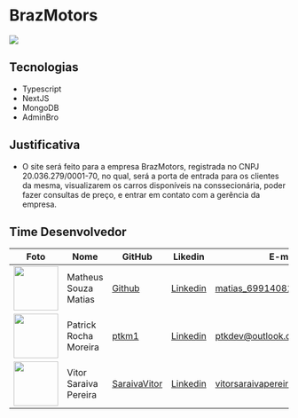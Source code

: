 # BrazMotors
<img src="https://static.wixstatic.com/media/f55eb9_75da84b90d074eb492e51266a5110559~mv2.png/v1/fill/w_284,h_87,al_c,q_85,usm_0.66_1.00_0.01/logo_02.webp" />

## Tecnologias
- Typescript
- NextJS
- MongoDB
- AdminBro

## Justificativa

-  O site será feito para a empresa BrazMotors, registrada no CNPJ 20.036.279/0001-70,
no qual, será a porta de entrada para os clientes da mesma, visualizarem os carros disponíveis na conssecionária,
poder fazer consultas de preço, e entrar em contato com a gerência da empresa.

## Time Desenvolvedor

Foto | Nome | GitHub | Likedin | E-mail
---- | ---- | ------ | ------- | ------
<img src="https://avatars1.githubusercontent.com/u/65677371?s=460&u=871413d3972d74aa0b205f064b718f79f8d48c00&v=4" width="80px"> | Matheus Souza Matias | [Github](https://github.com/matias96321) | [Linkedin](https://www.linkedin.com/in/matheus-matias-011bb5197/) | matias_69914081@hotmail.com
<img src="https://avatars3.githubusercontent.com/u/59058473?s=460&u=25e12ff5fcb6fb5780ef78e9168615da9ce4349c&v=4" width="80px"> | Patrick Rocha Moreira | [ptkm1](https://github.com/ptkm1) | [Linkedin](https://www.linkedin.com/in/ptkm1/) | ptkdev@outlook.com
<img src="https://avatars1.githubusercontent.com/u/55057661?s=460&u=be2618e78e1e56e0ddb9efbd4dcacd4264746d68&v=4" width="80px"> | Vitor Saraiva Pereira | [SaraivaVitor](https://github.com/SaraivaVitor) | [Linkedin](https://www.linkedin.com/in/vitor-pereira-799a421ab) | vitorsaraivapereira1@gmail.com

<br>
